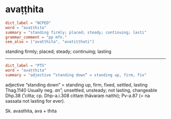 # avaṭṭhita

``` toml
dict_label = "NCPED"
word = "avaṭṭhita"
summary = "standing firmly; placed; steady; continuing; lasti"
grammar_comment = "pp mfn."
see_also = ["avatthita", "avatiṭṭhati"]
```

standing firmly; placed; steady; continuing; lasting

--------------------

``` toml
dict_label = "PTS"
word = "avaṭṭhita"
summary = "adjective “standing down” = standing up, firm, fix"
```

adjective “standing down” = standing up, firm, fixed, settled, lasting Thag.1140 Usually neg. *an˚*; unsettled, unsteady; not lasting, changeable Dhp.38 (˚citta; cp. Dhp\-a.i.308 cittaṃ thāvaraṃ natthi); Pv\-a.87 (= na sassata not lasting for ever).

Sk. avasthita, ava \+ thita

